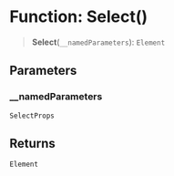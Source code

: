 # Function: Select()

> **Select**(`__namedParameters`): `Element`

## Parameters

### \_\_namedParameters

`SelectProps`

## Returns

`Element`
